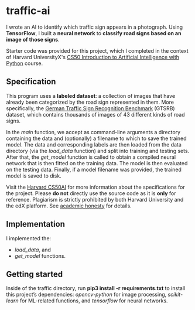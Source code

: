 # traffic-ai
I wrote an AI to identify which traffic sign appears in a photograph. Using **TensorFlow**, I built a **neural network** to **classify road signs based on an image of those signs**. 

Starter code was provided for this project, which I completed in the context of Harvard UniversityX's [CS50 Introduction to Artificial Intelligence with Python](https://cs50.harvard.edu/ai/2020/) course.

## Specification
This program uses a **labeled dataset**: a collection of images that have already been categorized by the road sign represented in them. More specifically, the [German Traffic Sign Recognition Benchmark](http://benchmark.ini.rub.de/?section=gtsrb&subsection=news) (GTSRB) dataset, which contains thousands of images of 43 different kinds of road signs.

In the *main* function, we accept as command-line arguments a directory containing the data and (optionally) a filename to which to save the trained model. The data and corresponding labels are then loaded from the data directory (via the *load_data* function) and split into training and testing sets. After that, the *get_model* function is called to obtain a compiled neural network that is then fitted on the training data. The model is then evaluated on the testing data. Finally, if a model filename was provided, the trained model is saved to disk.

Visit the [Harvard CS50AI]([https://cs50.harvard.edu/ai/2020/projects/0/tictactoe/](https://cs50.harvard.edu/ai/2020/projects/5/traffic/)) for more information about the specifications for the project. Please **do not** directly use the source code as it is **only** for reference. Plagiarism is strictly prohibited by both Harvard University and the edX platform. See [academic honesty](https://cs50.harvard.edu/ai/2020/honesty/) for details.

## Implementation

I implemented the:
- *load_data*, and 
- *get_model* 
functions.

## Getting started
Inside of the traffic directory, run **pip3 install -r requirements.txt** to install this project’s dependencies: *opencv-python* for image processing, *scikit-learn* for ML-related functions, and *tensorflow* for neural networks.

